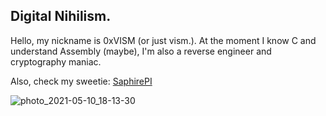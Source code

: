 ## Digital Nihilism.

Hello, my nickname is 0xVISM (or just vism.). At the moment I know C and understand Assembly (maybe), I'm also a reverse engineer and cryptography maniac.

Also, check my sweetie: [SaphirePI](https://github.com/SaphirePI)

![photo_2021-05-10_18-13-30](https://user-images.githubusercontent.com/45564102/124040138-021fca80-da0d-11eb-9d31-023b08a88ab4.jpg)
